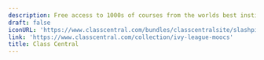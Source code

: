 ```yaml
---
description: Free access to 1000s of courses from the worlds best institutions
draft: false
iconURL: 'https://www.classcentral.com/bundles/classcentralsite/slashpixel/images/cc.logo.png'
link: 'https://www.classcentral.com/collection/ivy-league-moocs'
title: Class Central
---
```


